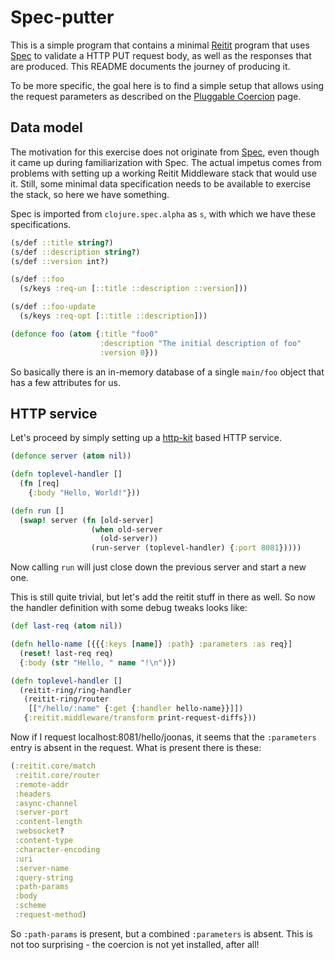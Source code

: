 # Spec-putter

This is a simple program that contains a minimal
[Reitit](https://github.com/metosin/reitit) program that uses
[Spec](https://clojure.org/about/spec) to validate a HTTP PUT request
body, as well as the responses that are produced. This README
documents the journey of producing it.

To be more specific, the goal here is to find a simple setup that
allows using the request parameters as described on the [Pluggable
Coercion](https://cljdoc.org/d/metosin/reitit/0.5.18/doc/ring/pluggable-coercion)
page.

## Data model

The motivation for this exercise does not originate from
[Spec](https://clojure.org/about/spec), even though it came up during
familiarization with Spec. The actual impetus comes from problems with
setting up a working Reitit Middleware stack that would use it. Still,
some minimal data specification needs to be available to exercise the
stack, so here we have something.

Spec is imported from `clojure.spec.alpha` as `s`, with which we have
these specifications.

```clojure
(s/def ::title string?)
(s/def ::description string?)
(s/def ::version int?)

(s/def ::foo
  (s/keys :req-un [::title ::description ::version]))

(s/def ::foo-update
  (s/keys :req-opt [::title ::description]))

(defonce foo (atom {:title "foo0"
                    :description "The initial description of foo"
                    :version 0}))
```

So basically there is an in-memory database of a single `main/foo`
object that has a few attributes for us.


## HTTP service

Let's proceed by simply setting up a
[http-kit](https://github.com/http-kit/http-kit) based HTTP service.

```clojure
(defonce server (atom nil))

(defn toplevel-handler []
  (fn [req]
    {:body "Hello, World!"}))

(defn run []
  (swap! server (fn [old-server]
                  (when old-server
                    (old-server))
                  (run-server (toplevel-handler) {:port 8081}))))
```

Now calling `run` will just close down the previous server and start a
new one.

This is still quite trivial, but let's add the reitit stuff in there
as well. So now the handler definition with some debug tweaks looks like:

```clojure
(def last-req (atom nil))

(defn hello-name [{{{:keys [name]} :path} :parameters :as req}]
  (reset! last-req req)
  {:body (str "Hello, " name "!\n")})

(defn toplevel-handler []
  (reitit-ring/ring-handler
   (reitit-ring/router
    [["/hello/:name" {:get {:handler hello-name}}]])
   {:reitit.middleware/transform print-request-diffs}))
```

Now if I request localhost:8081/hello/joonas, it seems that the
`:parameters` entry is absent in the request. What is present there is
these:

```clojure
(:reitit.core/match
 :reitit.core/router
 :remote-addr
 :headers
 :async-channel
 :server-port
 :content-length
 :websocket?
 :content-type
 :character-encoding
 :uri
 :server-name
 :query-string
 :path-params
 :body
 :scheme
 :request-method)
```

So `:path-params` is present, but a combined `:parameters` is
absent. This is not too surprising - the coercion is not yet
installed, after all!

